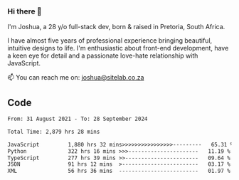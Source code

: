 ### Hi there 👋

I'm Joshua, a 28 y/o full-stack dev, born & raised in Pretoria, South Africa. 

I have almost five years of professional experience bringing beautiful, intuitive designs to life. I'm enthusiastic about front-end development, have a keen eye for detail and a passionate love-hate relationship with JavaScript.

📫 You can reach me on: joshua@sitelab.co.za

## **Code**

<!--START_SECTION:waka-->

```txt
From: 31 August 2021 - To: 28 September 2024

Total Time: 2,879 hrs 28 mins

JavaScript         1,880 hrs 32 mins>>>>>>>>>>>>>>>>---------   65.31 %
Python             322 hrs 16 mins >>>----------------------   11.19 %
TypeScript         277 hrs 39 mins >>-----------------------   09.64 %
JSON               91 hrs 12 mins  >------------------------   03.17 %
XML                56 hrs 36 mins  -------------------------   01.97 %
```

<!--END_SECTION:waka-->
